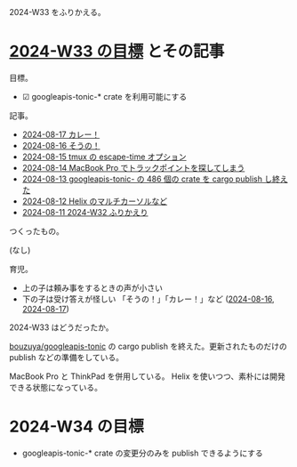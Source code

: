 2024-W33 をふりかえる。

# [2024-W33 の目標][2024-08-11] とその記事

目標。

- ☑ googleapis-tonic-* crate を利用可能にする

記事。

- [2024-08-17 カレー！][2024-08-17]
- [2024-08-16 そうの！][2024-08-16]
- [2024-08-15 tmux の escape-time オプション][2024-08-15]
- [2024-08-14 MacBook Pro でトラックポイントを探してしまう][2024-08-14]
- [2024-08-13 googleapis-tonic- の 486 個の crate を cargo publish し終えた][2024-08-13]
- [2024-08-12 Helix のマルチカーソルなど][2024-08-12]
- [2024-08-11 2024-W32 ふりかえり][2024-08-11]

つくったもの。

(なし)

育児。

- 上の子は頼み事をするときの声が小さい
- 下の子は受け答えが怪しい 「そうの！」「カレー！」など ([2024-08-16], [2024-08-17])

2024-W33 はどうだったか。

[bouzuya/googleapis-tonic] の cargo publish を終えた。更新されたものだけの publish などの準備をしている。

MacBook Pro と ThinkPad を併用している。 Helix を使いつつ、素朴には開発できる状態になっている。

# 2024-W34 の目標

- googleapis-tonic-* crate の変更分のみを publish できるようにする

[2024-08-11]: https://blog.bouzuya.net/2024/08/11/
[2024-08-12]: https://blog.bouzuya.net/2024/08/12/
[2024-08-13]: https://blog.bouzuya.net/2024/08/13/
[2024-08-14]: https://blog.bouzuya.net/2024/08/14/
[2024-08-15]: https://blog.bouzuya.net/2024/08/15/
[2024-08-16]: https://blog.bouzuya.net/2024/08/16/
[2024-08-17]: https://blog.bouzuya.net/2024/08/17/
[bouzuya/googleapis-tonic]: https://github.com/bouzuya/googleapis-tonic

